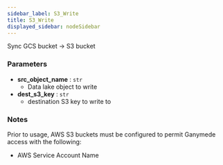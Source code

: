 ```yaml
---
sidebar_label: S3_Write
title: S3_Write
displayed_sidebar: nodeSidebar
---
```


Sync GCS bucket -> S3 bucket


### Parameters
- **src_object_name** : `str`
  - Data lake object to write
- **dest_s3_key** : `str`
  - destination S3 key to write to


### Notes
Prior to usage, AWS S3 buckets must be configured to permit Ganymede access with the following:
- AWS Service Account Name